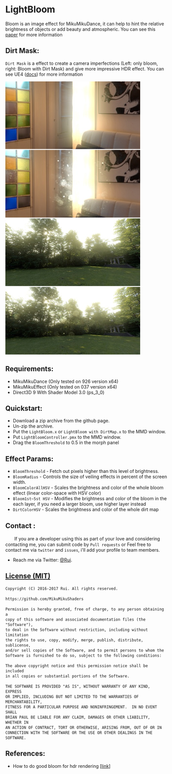 LightBloom
========
Bloom is an image effect for MikuMikuDance, it can help to hint the relative brightness of objects or add beauty and atmospheric. You can see this [paper](http://kalogirou.net/2006/05/20/how-to-do-good-bloom-for-hdr-rendering/) for more information

Dirt Mask:
-----------
`Dirt Mask` is a effect to create a camera imperfections (Left: only bloom, right: Bloom with Dirt Mask) and give more impressive HDR effect. You can see UE4 ([docs](https://docs.unrealengine.com/latest/INT/Engine/Rendering/PostProcessEffects/Bloom/index.html)) for more information

[![link text](./Screenshots/1_small.jpg)](https://raw.githubusercontent.com/MikuMikuShaders/LightBloom/master/Screenshots/1.jpg)
[![link text](./Screenshots/2_small.jpg)](https://raw.githubusercontent.com/MikuMikuShaders/LightBloom/master/Screenshots/2.jpg)
[![link text](./Screenshots/3_small.jpg)](https://raw.githubusercontent.com/MikuMikuShaders/LightBloom/master/Screenshots/3.jpg)
[![link text](./Screenshots/4_small.jpg)](https://raw.githubusercontent.com/MikuMikuShaders/LightBloom/master/Screenshots/4.jpg)

Requirements:
-----------
* MikuMikuDance (Only tested on 926 version x64)
* MikuMikuEffect (Only tested on 037 version x64)
* Direct3D 9 With Shader Model 3.0 (ps_3_0)

Quickstart:
-----------
* Download a zip archive from the github page.
* Un-zip the archive.
* Put the `LightBloom.x` or `LightBloom with DirtMap.x` to the MMD window.
* Put `LightBloomController.pmx` to the MMD window.
* Drag the `BloomThreshold` to 0.5 in the morph panel

Effect Params:
-----------
* `BloomThreshold` - Fetch out pixels higher than this level of brightness.
* `BloomRadius` - Controls the size of veiling effects in percent of the screen width.
* `BloomColorAllHSV` - Scales the brightness and color of the whole bloom effect (linear color-space with HSV color)
* `Bloom1st~5st HSV` - Modifies the brightness and color of the bloom in the each layer, if you need a larger bloom, use higher layer instead
* `DirtColorHSV` - Scales the brightness and color of the whole dirt map

Contact :
------------
　　If you are a developer using this as part of your love and considering contacting me, you can submit code by `Pull requests` or Feel free to contact me via `twitter` and `issues`, i'll add your profile to team members.

* Reach me via Twitter: [@Rui](https://twitter.com/Rui_cg).

[License (MIT)](https://raw.githubusercontent.com/MikuMikuShaders/LightBloom/master/LICENSE.txt)
-------------------------------------------------------------------------------
	Copyright (C) 2016-2017 Rui. All rights reserved.

	https://github.com/MikuMikuShaders

	Permission is hereby granted, free of charge, to any person obtaining a
	copy of this software and associated documentation files (the "Software"),
	to deal in the Software without restriction, including without limitation
	the rights to use, copy, modify, merge, publish, distribute, sublicense,
	and/or sell copies of the Software, and to permit persons to whom the
	Software is furnished to do so, subject to the following conditions:

	The above copyright notice and this permission notice shall be included
	in all copies or substantial portions of the Software.

	THE SOFTWARE IS PROVIDED "AS IS", WITHOUT WARRANTY OF ANY KIND, EXPRESS
	OR IMPLIED, INCLUDING BUT NOT LIMITED TO THE WARRANTIES OF MERCHANTABILITY,
	FITNESS FOR A PARTICULAR PURPOSE AND NONINFRINGEMENT.  IN NO EVENT SHALL
	BRIAN PAUL BE LIABLE FOR ANY CLAIM, DAMAGES OR OTHER LIABILITY, WHETHER IN
	AN ACTION OF CONTRACT, TORT OR OTHERWISE, ARISING FROM, OUT OF OR IN
	CONNECTION WITH THE SOFTWARE OR THE USE OR OTHER DEALINGS IN THE SOFTWARE.

References:
------------
* How to do good bloom for hdr rendering \[[link](http://kalogirou.net/2006/05/20/how-to-do-good-bloom-for-hdr-rendering/)\]